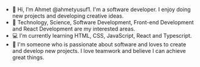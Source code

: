 - 👋 Hi, I’m Ahmet @ahmetyusuf1. I'm a software developer. I enjoy doing new projects and developing creative ideas.
- 👀 Technology, Science, Software Development, Front-end Development and React Development are my interested areas.
- 💻 I’m currently learning HTML, CSS, JavaScript, React and Typescript. 
- 💞️ I'm someone who is passionate about software and loves to create and develop new projects. I love teamwork and believe I can achieve great things.

<!---
ahmetyusuf1/ahmetyusuf1 is a ✨ special ✨ repository because its `README.md` (this file) appears on your GitHub profile.
You can click the Preview link to take a look at your changes.
--->
